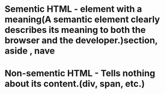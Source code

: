 # Sementic HTML - element with a meaning(A semantic element clearly describes its meaning to both the browser and the developer.)section, aside , nave

# Non-sementic HTML - Tells nothing about its content.(div, span, etc.)

<!-- leading-none- line height  -->
